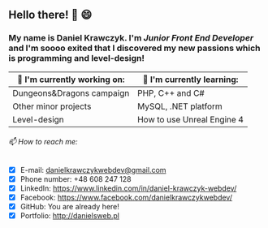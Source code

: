 ## Hello there! :wave: :smile:

### My name is Daniel Krawczyk. I'm *Junior Front End Developer* and I'm soooo exited that I discovered my new passions which is programming and level-design!

🔭 I'm currently working on: | 🌱 I'm currently learning:
---------- | ----------
Dungeons&Dragons campaign | PHP, C++ and C#
Other minor projects | MySQL, .NET platform
Level-design | How to use Unreal Engine 4


###### 📫 How to reach me: 
- [x] E-mail: danielkrawczykwebdev@gmail.com
- [x] Phone number: +48 608 247 128
- [x] LinkedIn: https://www.linkedin.com/in/daniel-krawczyk-webdev/
- [x] Facebook: https://www.facebook.com/danielkrawczykwebdev/
- [x] GitHub: You are already here!
- [x] Portfolio: http://danielsweb.pl

<!--
**DanielKrawczyk/DanielKrawczyk** is a ✨ _special_ ✨ repository because its `README.md` (this file) appears on your GitHub profile.

Here are some ideas to get you started:

- 🔭 I’m currently working on ...
- 🌱 I’m currently learning ...
- 👯 I’m looking to collaborate on ...
- 🤔 I’m looking for help with ...
- 💬 Ask me about ...
- 📫 How to reach me: ...
- 😄 Pronouns: ...
- ⚡ Fun fact: ...
-->
